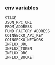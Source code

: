 ### env variables
```
STAGE
JSON_RPC_URL
FROM_ADDRESS
FUND_FACTORY_ADDRESS
COINGECKO_API_KEY
COINGECKO_NETWORK
INFLUX_URL
INFLUX_TOKEN
INFLUX_ORG
INFLUX_BUCKET
```